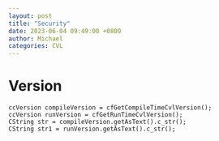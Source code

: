 ```yaml
---
layout: post
title: "Security"
date: 2023-06-04 09:49:00 +0800
author: Michael
categories: CVL
---
```


# Version

	ccVersion compileVersion = cfGetCompileTimeCvlVersion();
	ccVersion runVersion = cfGetRunTimeCvlVersion();
	CString str = compileVersion.getAsText().c_str();
	CString str1 = runVersion.getAsText().c_str();
